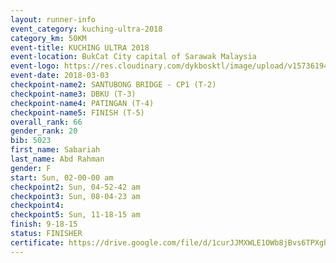 ```yaml
--- 
layout: runner-info 
event_category: kuching-ultra-2018 
category_km: 50KM 
event-title: KUCHING ULTRA 2018 
event-location: BukCat City capital of Sarawak Malaysia 
event-logo: https://res.cloudinary.com/dykbosktl/image/upload/v1573619473/Logo/kuching-ultra-2018-logo_tlpvm5.png 
event-date: 2018-03-03 
checkpoint-name2: SANTUBONG BRIDGE - CP1 (T-2) 
checkpoint-name3: DBKU (T-3) 
checkpoint-name4: PATINGAN (T-4) 
checkpoint-name5: FINISH (T-5) 
overall_rank: 66
gender_rank: 20
bib: 5023
first_name: Sabariah
last_name: Abd Rahman
gender: F
start: Sun, 02-00-00 am
checkpoint2: Sun, 04-52-42 am
checkpoint3: Sun, 08-04-23 am
checkpoint4: 
checkpoint5: Sun, 11-18-15 am
finish: 9-18-15
status: FINISHER
certificate: https://drive.google.com/file/d/1curJJMXWLE1OWb8jBvs6TPXghegCG0Be/view?usp=sharing","CERTIFICATE")
--- 
```

